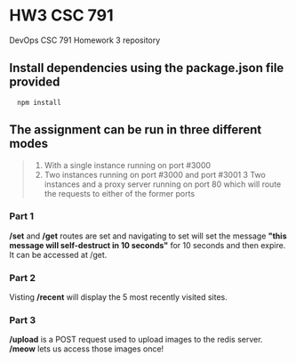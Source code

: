 # HW3 CSC 791
DevOps CSC 791 Homework 3 repository   

## Install dependencies using the package.json file provided
      npm install     

## The assignment can be run in three different modes
> 1. With a single instance running on port #3000
> 2. Two instances running on port #3000 and port #3001
> 3  Two instances and a proxy server running on port 80 which will route the requests to either of the 
former ports   



### Part 1
**/set** and **/get** routes are set and navigating to set will set the message **"this message will self-destruct in 10 seconds"** for 10 seconds and then expire. It can be accessed at /get.

### Part 2
Visting **/recent** will display the 5 most recently visited sites.

### Part 3
**/upload** is a POST request used to upload images to the redis server. **/meow** lets us access those images once!
 






